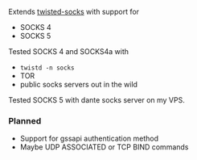 Extends [twisted-socks](https://github.com/ln5/twisted-socks) with support for
* SOCKS 4
* SOCKS 5

Tested SOCKS 4 and SOCKS4a with
* `twistd -n socks`
* TOR
* public socks servers out in the wild

Tested SOCKS 5 with dante socks server on my VPS.

### Planned

+ Support for gssapi authentication method
+ Maybe UDP ASSOCIATED or TCP BIND commands

